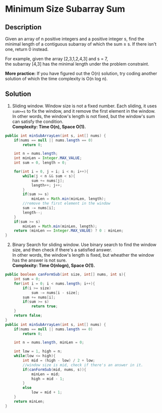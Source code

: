 # Minimum Size Subarray Sum
## Description
Given an array of n positive integers and a positive integer s, find the minimal length of a contiguous subarray of which the sum ≥ s. If there isn't one, return 0 instead.  

For example, given the array [2,3,1,2,4,3] and s = 7,  
the subarray [4,3] has the minimal length under the problem constraint.  

**More practice:**
If you have figured out the O(n) solution, try coding another solution of which the time complexity is O(n log n).  

## Solution
1. Sliding window.
Window size is not a fixed number. Each sliding, it uses `sum>=s` to fix the window, and it remove the first element in the window.  
In other words, the window's length is not fixed, but the window's sum can satisfy the condition.  
**Complexity: Time O(n), Space O(1).**
```java
public int minSubArrayLen(int s, int[] nums) {
    if(nums == null || nums.length == 0)
        return 0;

    int n = nums.length;
    int minLen = Integer.MAX_VALUE;
    int sum = 0, length = 0;

    for(int i = 0, j = i; i < n; i++){
        while(j < n && sum < s){
            sum += nums[j];
            length++; j++;
        }
        if(sum >= s)
            minLen = Math.min(minLen, length);
        //remove the first element in the window
        sum -= nums[i];
        length--;
    }
    if(sum >= s)
        minLen = Math.min(minLen, length);
    return (minLen == Integer.MAX_VALUE) ? 0 : minLen;
}
```
2. Binary Search for sliding window.
Use binary search to find the window size, and then check if there's a satisfied answer.  
In other words, the window's length is fixed, but wheather the window has the answer is not sure.  
**Complexity: Time O(nlogn), Space O(1).**
```java
public boolean canFormSub(int size, int[] nums, int s){
    int sum = 0;
    for(int i = 0; i < nums.length; i++){
        if(i >= size)
            sum -= nums[i - size];
        sum += nums[i];
        if(sum >= s)
            return true;
    }
    return false;
}
public int minSubArrayLen(int s, int[] nums) {
    if(nums == null || nums.length == 0)
        return 0;

    int n = nums.length, minLen = 0;

    int low = 1, high = n;
    while(low <= high){
        int mid = (high - low) / 2 + low;
        //window size is mid, check if there's an answer in it.
        if(canFormSub(mid, nums, s)){
            minLen = mid;
            high = mid - 1;
        }
        else
            low = mid + 1;
    }
    return minLen;
}
```
